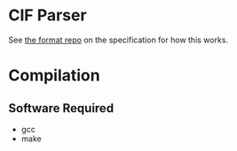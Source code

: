 # CIF Parser
See [the format repo](https://github.com/cif-format/cif) on the specification for how this works.

# Compilation

## Software Required
- gcc
- make